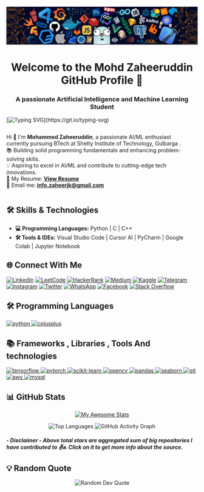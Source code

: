 ![logo](https://github.com/mdzaheerjk/mdzaheerjk/blob/main/5e73f1c3-6eb3-4b94-b7bd-0b81a3f1dbca.png?raw=true)

<h1 align="center">Welcome to the Mohd Zaheeruddin GitHub Profile 👋</h1>
<h3 align="center">A passionate Artificial Intelligence and Machine Learning Student</h3>

[![Typing SVG](https://readme-typing-svg.demolab.com?font=Fira+Code&duration=3000&pause=1000&color=C792E9&random=true&width=900&lines=%F0%9F%91%A8%E2%80%8D%F0%9F%92%BB+Hi+there!+%F0%9F%91%8B+I'm+Mohammed+Zaheeruddin!;Passionate+AI%2FML+enthusiast+%7C+BTech+Student.;Building+strong+programming+fundamentals!+;%F0%9F%9A%80+Eager+to+contribute+to+innovative+tech+solutions!)](https://git.io/typing-svg)

<div style="display: flex; flex-direction: column;">
  <div style="flex: 1; margin-right: 10px;">
    <ul style="list-style-type: none; padding: 0;">
      <li>Hi 👋 I'm <b>Mohammed Zaheeruddin</b>, a passionate AI/ML enthusiast currently pursuing BTech at Shetty Institute of Technology, Gulbarga .</li>
      <li> 📚 Building solid programming fundamentals and enhancing problem-solving skills.</li>
      <li> 💡 Aspiring to excel in AI/ML and contribute to cutting-edge tech innovations. </li>
      <li> 📄 My Resume: <a href="https://drive.google.com/file/d/1BRFUtJcT4DIlglCIl9-tNWP7xesfsd3y/view?usp=drivesdk"><b>View Resume</b></a></li>
      <li> 📧 Email me: <b><a href="mailto:info.zaheerjk@gmail.com">info.zaheerjk@gmail.com</a></b> </li>
    </ul>
  </div>
</div>

## 🛠️ Skills & Technologies

- **💻 Programming Languages:** Python | C | C++
- **🛠️ Tools & IDEs:** Visual Studio Code | Cursor AI | PyCharm | Google Colab | Jupyter Notebook

## 🌐 Connect With Me

[![LinkedIn](https://img.shields.io/badge/LinkedIn-0077B5.svg?&style=for-the-badge&logo=linkedin&logoColor=white)](https://linkedin.com/in/zaheerjk/)
[![LeetCode](https://img.shields.io/badge/LeetCode-FFA116.svg?&style=for-the-badge&logo=leetcode&logoColor=white)](https://leetcode.com/wdfrt8wrks)
[![HackerRank](https://img.shields.io/badge/HackerRank-2EC866.svg?&style=for-the-badge&logo=HackerRank&logoColor=white)](https://www.hackerrank.com/info_zaheerjk)
[![Medium](https://img.shields.io/badge/Medium-000000.svg?&style=for-the-badge&logo=medium&logoColor=white)](https://medium.com/@info.zaheerjk)
[![Kaggle](https://img.shields.io/badge/Kaggle-20BEFF.svg?&style=for-the-badge&logo=Kaggle&logoColor=white)](https://www.kaggle.com/zaheerjk)
[![Telegram](https://img.shields.io/badge/Telegram-2CA5E0.svg?&style=for-the-badge&logo=telegram&logoColor=white)](https://t.me/zaheerjk)
[![Instagram](https://img.shields.io/badge/Instagram-E4405F.svg?&style=for-the-badge&logo=instagram&logoColor=white)](https://instagram.com/md_zaheer_jk)
[![Twitter](https://img.shields.io/badge/Twitter-1DA1F2.svg?&style=for-the-badge&logo=twitter&logoColor=white)](https://twitter.com/md_zaheer_jk)
[![WhatsApp](https://img.shields.io/badge/WhatsApp-25D366.svg?&style=for-the-badge&logo=whatsapp&logoColor=white)](https://wa.me/918762194761)
[![Facebook](https://img.shields.io/badge/Facebook-1877F2.svg?&style=for-the-badge&logo=facebook&logoColor=white)](https://www.facebook.com/profile.php?id=61566826091099&mibextid=ZbWKwL)
[![Stack Overflow](https://img.shields.io/badge/Stack%20Overflow-FE7A16.svg?&style=for-the-badge&logo=stack-overflow&logoColor=white)](https://stackoverflow.com/users/28573007/zaheer-jk)

## 🛠️ Programming Languages

<p align="left"> 
    <a href="https://www.python.org" target="_blank" rel="noreferrer"> 
        <img src="https://img.shields.io/badge/Python-3776AB?style=for-the-badge&logo=python&logoColor=white" alt="python"/> 
    </a> 
    <a href="https://isocpp.org/" target="_blank" rel="noreferrer"> 
        <img src="https://img.shields.io/badge/C++-00599C?style=for-the-badge&logo=cplusplus&logoColor=white" alt="cplusplus"/> 
    </a> 
</p>

## 📚 Frameworks , Libraries , Tools And technologies

<p align="left"> 
    <a href="https://www.tensorflow.org" target="_blank" rel="noreferrer"> 
        <img src="https://img.shields.io/badge/TensorFlow-FF6F00?style=for-the-badge&logo=tensorflow&logoColor=white" alt="tensorflow"/> 
    </a> 
    <a href="https://pytorch.org/" target="_blank" rel="noreferrer"> 
        <img src="https://img.shields.io/badge/PyTorch-EE4C2C?style=for-the-badge&logo=pytorch&logoColor=white" alt="pytorch"/> 
    </a> 
    <a href="https://scikit-learn.org/" target="_blank" rel="noreferrer"> 
        <img src="https://img.shields.io/badge/scikit_learn-F7931E?style=for-the-badge&logo=scikit-learn&logoColor=white" alt="scikit-learn"/> 
    </a> 
    <a href="https://opencv.org/" target="_blank" rel="noreferrer"> 
        <img src="https://img.shields.io/badge/OpenCV-5C3EE8?style=for-the-badge&logo=opencv&logoColor=white" alt="opencv"/> 
    </a> 
    <a href="https://pandas.pydata.org/" target="_blank" rel="noreferrer"> 
        <img src="https://img.shields.io/badge/Pandas-150458?style=for-the-badge&logo=pandas&logoColor=white" alt="pandas"/> 
    </a> 
    <a href="https://seaborn.pydata.org/" target="_blank" rel="noreferrer"> 
        <img src="https://img.shields.io/badge/Seaborn-000000?style=for-the-badge&logo=seaborn&logoColor=white" alt="seaborn"/> 
    </a> 
    <a href="https://git-scm.com/" target="_blank" rel="noreferrer"> 
        <img src="https://img.shields.io/badge/Git-F05032?style=for-the-badge&logo=git&logoColor=white" alt="git"/> 
    </a> 
    <a href="https://aws.amazon.com" target="_blank" rel="noreferrer"> 
        <img src="https://img.shields.io/badge/AWS-232F3E?style=for-the-badge&logo=amazon-aws&logoColor=white" alt="aws"/> 
    </a> 
    <a href="https://www.mysql.com/" target="_blank" rel="noreferrer"> 
        <img src="https://img.shields.io/badge/MySQL-4479A1?style=for-the-badge&logo=mysql&logoColor=white" alt="mysql"/> 
    </a> 
</p>


## 📊 GitHub Stats 
<div align="center">
  
[![My Awesome Stats](https://awesome-github-stats.azurewebsites.net/user-stats/mdzaheerjk?cardType=github&theme=material-palenight&preferLogin=false)](https://git.io/awesome-stats-card) 

<img src="https://github-readme-stats.vercel.app/api/top-langs/?username=mdzaheerjk&theme=tokyonight&hide_border=false&include_all_commits=true&count_private=true&layout=compact" alt="Top Languages"/>

<img width="830" src="https://github-readme-activity-graph.vercel.app/graph?username=mdzaheerjk&bg_color=21232a&color=a8eeff&line=61dafb&point=f0fcff&area=true&hide_border=false" alt="GitHub Activity Graph"/>

</div>

##### - Disclaimer - Above total stars are aggregated sum of big repositories I have contributed to ✌️✊. Click on it to get more info about the source.

## 💡 Random Quote

<p align="center">
    <img src="https://quotes-github-readme.vercel.app/api?type=horizontal&theme=radical" alt="Random Dev Quote" />
</p>
